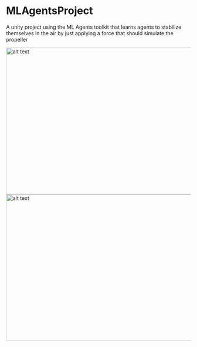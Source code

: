 
# MLAgentsProject
A unity project using the ML Agents toolkit that learns agents to stabilize themselves in the air by just applying a force that should simulate the propeller

<img src="https://i.imgur.com/J0H2As0.png" alt="alt text" width="600" height="400" />

<br/>

<img src="https://i.imgur.com/fMMjEF0.png" alt="alt text" width="600" height="400" />
